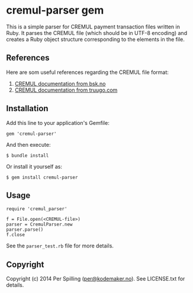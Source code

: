 # cremul-parser gem

This is a simple parser for CREMUL payment transaction files written in Ruby. It parses
the CREMUL file (which should be in UTF-8 encoding) and creates a Ruby object structure
corresponding to the elements in the file.

## References

Here are som useful references regarding the CREMUL file format:

1. [CREMUL documentation from bsk.no](http://bsk.no/hovedmeny/gjeldende-standarder.aspx)
2. [CREMUL documentation from truugo.com](http://www.truugo.com/edifact/d12b/cremul/)

## Installation

Add this line to your application's Gemfile:

    gem 'cremul-parser'

And then execute:

    $ bundle install

Or install it yourself as:

    $ gem install cremul-parser

## Usage

```
require 'cremul_parser'

f = File.open(<CREMUL-file>)
parser = CremulParser.new
parser.parse()
f.close

```

See the `parser_test.rb` file for more details.

## Copyright

Copyright (c) 2014 Per Spilling (per@kodemaker.no). See LICENSE.txt for details.
